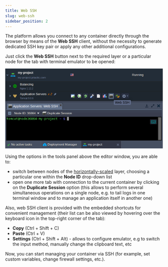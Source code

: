 ```yaml
---
title: Web SSH
slug: web-ssh
sidebar_position: 2
---
```


<!-- ## SSH Access via Web Browser -->

The platform allows you connect to any container directly through the browser by means of the **Web SSH** client, without the necessity to generate dedicated SSH key pair or apply any other additional configurations.

Just click the **Web SSH** button next to the required layer or a particular node for the tab with terminal emulator to be opened:

<div style={{
    display:'flex',
    justifyContent: 'center',
    margin: '0 0 1rem 0'
}}>

![Locale Dropdown](./img/WebSSH/01-web-ssh.png)

</div>

Using the options in the tools panel above the editor window, you are able to:

- switch between nodes of the [horizontally-scaled](/application-setting/scaling-and-clustering/horizontal-scaling) layer, choosing a particular one within the **Node ID** drop-down list
- open one more tab with connection to the current container by clicking on the **Duplicate Session** option (this allows to perform several simultaneous operations on a single node, e.g. to tail logs in one terminal window and to manage an application itself in another one)

Also, web SSH client is provided with the embedded shortcuts for convenient management (their list can be also viewed by hovering over the keyboard icon in the top-right corner of the tab):

- **Copy** (Ctrl + Shift + C)
- **Paste** (Ctrl + V)
- **Settings** (Ctrl + Shift + Alt) - allows to configure emulator, e.g to switch the input method, manually change the clipboard text, etc

Now, you can start managing your container via SSH (for example, set custom variables, change firewall settings, etc.).
